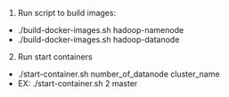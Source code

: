 1. Run script to build images:
  - ./build-docker-images.sh hadoop-namenode
  - ./build-docker-images.sh hadoop-datanode

2. Run start containers
  - ./start-container.sh number_of_datanode cluster_name
  - EX: ./start-container.sh 2 master
